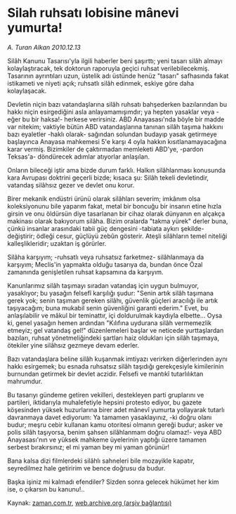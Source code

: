 # Silah ruhsatı lobisine mânevi yumurta!

*A. Turan Alkan 2010.12.13*

<td class="columnist-detail">
<p>Silâh Kanunu Tasarısı'yla ilgili haberler beni şaşırttı; yeni tasarı silâh almayı kolaylaştıracak, tek doktorun raporuyla geçici ruhsat verilebilecekmiş. Tasarının ayrıntıları uzun, üstelik adı üstünde henüz "tasarı" safhasında fakat istikameti ve niyeti açık; ruhsatlı silâh edinmek, eskiye göre daha kolaylaşacak.</p>
<p>
<div id="haberMetinDiv">
<p>Devletin niçin bazı vatandaşlarına silâh ruhsatı bahşederken bazılarından bu hakkı niçin esirgediğini asla anlayamamışımdır; ya hepten yasaklar veya -eğer bu bir haksa!- herkese verirsiniz. ABD Anayasası'nda böyle bir madde var nitekim; vaktiyle bütün ABD vatandaşlarına tanınan silâh taşıma hakkını bazı eyaletler -haklı olarak- sağından solundan budayıp yasak getirmeye başlayınca Anayasa mahkemesi 5'e karşı 4 oyla hakkın kısıtlanamayacağına karar vermiş. Bizimkiler de çaktırmadan memleketi ABD'ye, -pardon Teksas'a- döndürecek adımlar atıyorlar anlaşılan. 
<p> Onların bileceği iştir ama bizde durum farklı. Halkın silâhlanması konusunda kara Avrupası doktrini geçerli bizde; kısaca şu: Silâh tekeli devletindir, vatandaş silâhsız gezer ve devlet onu korur. 
<p> Birer mekanik endüstri ürünü olarak silâhları severim; imkânım olsa koleksiyonunu bile yaparım fakat, metal bir boncuğu bir insanın etine hızla girsin ve onu öldürsün diye tasarlanan bir cihaz olarak dünyanın en alçakça makinası olarak bakıyorum silâha. Bizim oralarda "takma yürek" derler buna, çünkü insanlar arasındaki tabii güç dengesini -tabiata aykırı şekilde- değiştirir; ödleği cesur, güçlüyü zebûn gösterir. Ateşli silâhların temel niteliği kalleşlikleridir; uzaktan iş görürler. 
<p> Silâha karşıyım; -ruhsatlı veya ruhsatsız farketmez- silâhlanmaya da karşıyım; Meclis'in yapmakta olduğu tasarıya da, bundan önce Özal zamanında genişletilen ruhsat kapsamına da karşıyım. 
<p> Kanunlarımız silâh taşımayı sıradan vatandaş için uygun bulmuyor, yasaklıyor; bu yasağın felsefî karşılığı şudur: "Senin artık silâh taşımana gerek yok; senin taşıman gereken silâhı, güvenlik güçleri aracılığı ile artık taşıyacağım; buna mukabil senin güvenliğini garanti ederim." Evet, bu anlaşılabilir ve mâkul bir teminattır, içi doldurulmak kaydıyla elbette... Oysa ki, genel yasağın hemen ardından "Kılıfına uydurana silâh vermemezlik etmeyiz; gel vatandaş gel!" düzenlemeleri başlar ve neticede yurttaşlardan bazıları, ruhsat yönetmeliğindeki şartları haiz oldukları için silâh taşımaya, ötekiler yine silâhsız gezmeye devam ederler. 
<p> Bazı vatandaşlara beline silâh kuşanmak imtiyazı verirken diğerlerinden aynı hakkı esirgemek; bu esnada ruhsatsız silâh taşıdığı gerekçesiyle kimilerinin burnundan getirmek bir devlet aczidir. Felsefi ve mantıkî tutarlılıktan mahrumdur. 
<p> Bu tasarıyı gündeme getiren vekilleri, destekleyen parti gruplarını ve partileri, iktidarıyla muhalefetiyle hepsini protesto ediyor, bu gazete köşesinden yüksek huzurlarına birer adet mânevî yumurta yollayarak tutarlı davranmaya davet ediyorum: Ya tamamen yasaklayınız, -ki doğru olanı budur; meşru cebir kullanan kamu otoritesi olmanın gereği budur; asker ve polis silâh taşıyorsa, benim şahsen silâhlanmam doğru olamaz!- veya ABD Anayasası'nın ve yüksek mahkeme üyelerinin yaptığı üzere tamamen serbest bırakırsınız; el mi yaman bey mi yaman görünür! 
<p> Bana kalsa dizi filmlerdeki silâhlı sahneleri bile mozayikle kapatır, seyredilmez hale getiririm ve bence doğrusu da budur. 
<p> Başka işiniz mi kalmadı efendiler? Sizden sonra gelecek hükümet her kim ise, o çıkarsın bu kanunu!.. </p></p></p></p></p></p></p></p></p></div>
</p>
<a href="http://web.archive.org/web/20101220133356/mailto:t.alkan@zaman.com.tr">
</a></td>

Kaynak: [zaman.com.tr](http://zaman.com.tr/yazar.do?yazino=1064402), [web.archive.org (arşiv bağlantısı)](http://web.archive.org/web/20101220133356/http://www.zaman.com.tr:80/yazar.do?yazino=1064402)
